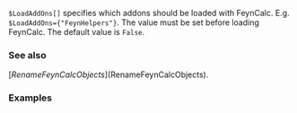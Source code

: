 `$LoadAddOns[]` specifies which addons should be loaded with FeynCalc. E.g. `$LoadAddOns={"FeynHelpers"}`. The value must be set before loading FeynCalc. The default value is `False`.

### See also

[$RenameFeynCalcObjects]($RenameFeynCalcObjects).

### Examples